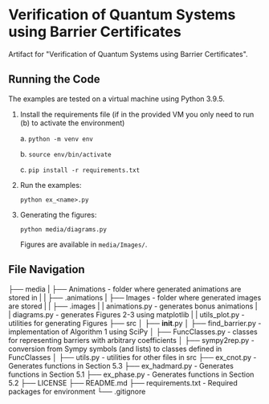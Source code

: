 # Verification of Quantum Systems using Barrier Certificates

Artifact for "Verification of Quantum Systems using Barrier Certificates".

## Running the Code

The examples are tested on a virtual machine using Python 3.9.5.

1. Install the requirements file (if in the provided VM you only need to run (b) to activate the environment)

    a. ```python -m venv env```

    b. ```source env/bin/activate```

    c. ```pip install -r requirements.txt```
    
2. Run the examples:

    ```python ex_<name>.py``` 

3. Generating the figures:
    
    ```python media/diagrams.py```

    Figures are available in ```media/Images/```.

## File Navigation

├── media
|   ├── Animations - folder where generated animations are stored in
|   |   ├── .animations
|   ├── Images - folder where generated images are stored
|   |   ├── .images
|   | animations.py - generates bonus animations
|   | diagrams.py - generates Figures 2-3 using matplotlib 
|   | utils_plot.py - utilities for generating Figures
├── src
│   ├── __init__.py
│   ├── find_barrier.py - implementation of Algorithm 1 using SciPy
│   ├── FuncClasses.py - classes for representing barriers with arbitrary coefficients
│   ├── sympy2rep.py - conversion from Sympy symbols (and lists) to classes defined in FuncClasses
│   ├── utils.py - utilities for other files in src
├── ex_cnot.py - Generates functions in Section 5.3
├── ex_hadmard.py - Generates functions in Section 5.1
├── ex_phase.py - Generates functions in Section 5.2
├── LICENSE
├── README.md
├── requirements.txt - Required packages for environment
└── .gitignore